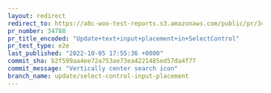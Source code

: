 ```yaml
---
layout: redirect
redirect_to: https://a8c-woo-test-reports.s3.amazonaws.com/public/pr/34788/e2e/index.html
pr_number: 34788
pr_title_encoded: "Update+text+input+placement+in+SelectControl"
pr_test_type: e2e
last_published: "2022-10-05 17:55:36 +0000"
commit_sha: b2f599aa4ee72a753ae73ea4221485ed57da4f77
commit_message: "Vertically center search icon"
branch_name: update/select-control-input-placement
---
```

